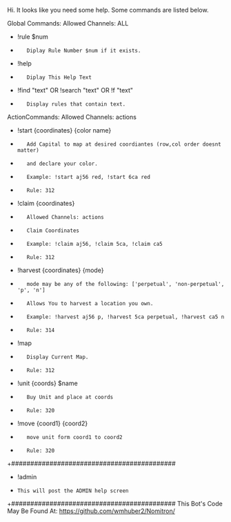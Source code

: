 Hi. It looks like you need some help. Some commands are listed below.

Global Commands: Allowed Channels: ALL   
-   !rule $num          
+        Diplay Rule Number $num if it exists.
-   !help       
+        Diplay This Help Text
-   !find "text" OR !search "text" OR !f "text" 
+        Display rules that contain text.

ActionCommands:        Allowed Channels: actions
-    !start {coordinates} {color name} 
+        Add Capital to map at desired coordiantes (row,col order doesnt matter)
+        and declare your color.
+        Example: !start aj56 red, !start 6ca red
+        Rule: 312
-    !claim {coordinates} 
+        Allowed Channels: actions
+        Claim Coordinates
+        Example: !claim aj56, !claim 5ca, !claim ca5
+        Rule: 312
-    !harvest {coordinates} {mode}
+        mode may be any of the following: ['perpetual', 'non-perpetual', 'p', 'n']
+        Allows You to harvest a location you own.
+        Example: !harvest aj56 p, !harvest 5ca perpetual, !harvest ca5 n
+        Rule: 314
-    !map
+        Display Current Map.
+        Rule: 312
-    !unit {coords} $name
+        Buy Unit and place at coords
+        Rule: 320
-    !move {coord1} {coord2}
+        move unit form coord1 to coord2
+        Rule: 320


+###########################################
-  !admin
-     This will post the ADMIN help screen
+###########################################
This Bot's Code May Be Found At:
https://github.com/wmhuber2/Nomitron/